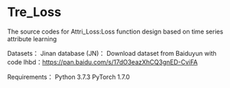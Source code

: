 # Tre_Loss
The source codes for Attri_Loss:Loss function design based on time series attribute learning

Datasets：
Jinan database (JN)：
Download dataset from Baiduyun with code lhbd：https://pan.baidu.com/s/17dO3eazXhCQ3gnED-CviFA  




Requirements：
Python 3.7.3
PyTorch 1.7.0



